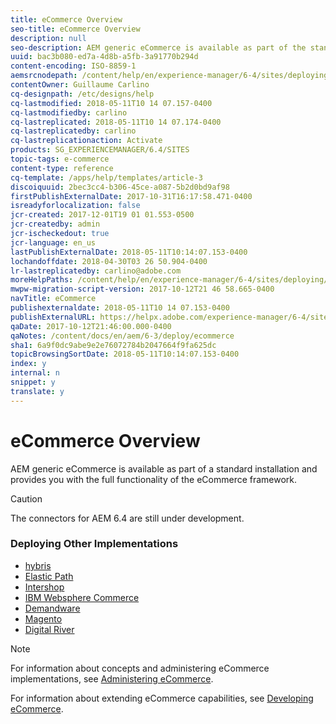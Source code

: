 ```yaml
---
title: eCommerce Overview
seo-title: eCommerce Overview
description: null
seo-description: AEM generic eCommerce is available as part of the standard installation and provides you with the full functionality of the eCommerce framework.  
uuid: bac3b080-ed7a-4d8b-a5fb-3a91770b294d
content-encoding: ISO-8859-1
aemsrcnodepath: /content/help/en/experience-manager/6-4/sites/deploying/using/ecommerce
contentOwner: Guillaume Carlino
cq-designpath: /etc/designs/help
cq-lastmodified: 2018-05-11T10 14 07.157-0400
cq-lastmodifiedby: carlino
cq-lastreplicated: 2018-05-11T10 14 07.174-0400
cq-lastreplicatedby: carlino
cq-lastreplicationaction: Activate
products: SG_EXPERIENCEMANAGER/6.4/SITES
topic-tags: e-commerce
content-type: reference
cq-template: /apps/help/templates/article-3
discoiquuid: 2bec3cc4-b306-45ce-a087-5b2d0bd9af98
firstPublishExternalDate: 2017-10-31T16:17:58.471-0400
isreadyforlocalization: false
jcr-created: 2017-12-01T19 01 01.553-0500
jcr-createdby: admin
jcr-ischeckedout: true
jcr-language: en_us
lastPublishExternalDate: 2018-05-11T10:14:07.153-0400
lochandoffdate: 2018-04-30T03 26 50.904-0400
lr-lastreplicatedby: carlino@adobe.com
moreHelpPaths: /content/help/en/experience-manager/6-4/sites/deploying/morehelp/e-commerce;/content/help/en/experience-manager/6-4/sites/deploying/morehelp/e-commerce
mwpw-migration-script-version: 2017-10-12T21 46 58.665-0400
navTitle: eCommerce
publishexternaldate: 2018-05-11T10 14 07.153-0400
publishExternalURL: https://helpx.adobe.com/experience-manager/6-4/sites/deploying/using/ecommerce.html
qaDate: 2017-10-12T21:46:00.000-0400
qaNotes: /content/docs/en/aem/6-3/deploy/ecommerce
sha1: 6a9f0dc9abe9e2e76072784b2047664f9fa625dc
topicBrowsingSortDate: 2018-05-11T10:14:07.153-0400
index: y
internal: n
snippet: y
translate: y
---
```


# eCommerce Overview

AEM generic eCommerce is available as part of a standard installation and provides you with the full functionality of the eCommerce framework.

>[!CAUTION]
>
>The connectors for AEM 6.4 are still under development.

### Deploying Other Implementations

* [hybris](hybris.md)
* [Elastic Path](elasticpath.md)
* [Intershop](intershop.md)
* [IBM Websphere Commerce](ibm-websphere.md)
* [Demandware](demandware.md)
* [Magento](magento.md)
* [Digital River](digital-river.md)

>[!NOTE]
>
>For information about concepts and administering eCommerce implementations, see [Administering eCommerce](/content/help/en/experience-manager/6-4/sites/administering/using/ecommerce).
>
>For information about extending eCommerce capabilities, see [Developing eCommerce](/content/help/en/experience-manager/6-4/sites/developing/using/ecommerce).

